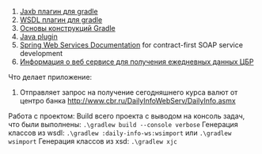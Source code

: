 1. [Jaxb плагин для gradle](https://github.com/jacobono/gradle-jaxb-plugin)
1. [WSDL плагин для gradle](https://github.com/jacobono/gradle-wsdl-plugin)
1. [Основы конструкций Gradle](https://docs.gradle.org/4.6/dsl/)
1. [Java plugin](https://docs.gradle.org/4.6/userguide/java_plugin.html)
1. [Spring Web Services Documentation](https://docs.spring.io/spring-ws/docs/2.2.0.RELEASE/reference/htmlsingle/#tutorial) for contract-first SOAP service development
1. [Информация о веб сервисе для получения ежедневных данных ЦБР](http://www.cbr.ru/development/DWS/)


Что делает приложение:
1. Отправляет запрос на получение сегодняшнего курса валют от центро банка http://www.cbr.ru/DailyInfoWebServ/DailyInfo.asmx

Работа с проектом:
Build всего проекта с выводом на консоль задач, что были выполнены:
``.\gradlew build --console verbose``
Генерация классов из wsdl:
``.\gradlew :daily-info-ws:wsimport``  или ``.\gradlew wsimport``
Генерация классов из xsd:
``.\gradlew xjc``
